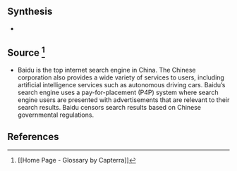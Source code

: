 ## Synthesis
- 
## Source [^1]
- Baidu is the top internet search engine in China. The Chinese corporation also provides a wide variety of services to users, including artificial intelligence services such as autonomous driving cars. Baidu’s search engine uses a pay-for-placement (P4P) system where search engine users are presented with advertisements that are relevant to their search results. Baidu censors search results based on Chinese governmental regulations.
## References

[^1]: [[Home Page - Glossary by Capterra]]